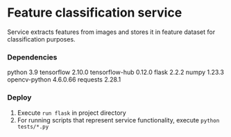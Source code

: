 # Feature classification service

Service extracts features from images and stores it in feature dataset for classification purposes.

### Dependencies
python 3.9
tensorflow 2.10.0
tensorflow-hub 0.12.0
flask 2.2.2
numpy 1.23.3
opencv-python 4.6.0.66
requests 2.28.1

### Deploy
1. Execute ```run flask``` in project directory
2. For running scripts that represent service functionality, execute ```python tests/*.py```